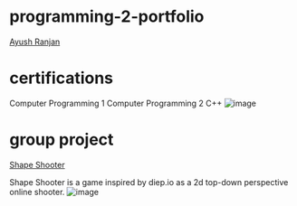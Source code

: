 # programming-2-portfolio
[Ayush Ranjan](ayusranj9691@granitesd.org)

# certifications
Computer Programming 1
Computer Programming 2 C++
![image](https://github.com/Ayush-Ranjan1/programming-2-portfolio/assets/70330869/1cad5374-893f-4e42-99b8-2f36765f693a)

# group project
[Shape Shooter](https://github.com/asuradev99/CP2-Group-project)

Shape Shooter is a game inspired by diep.io as a 2d top-down perspective online shooter. 
![image](https://github.com/Ayush-Ranjan1/programming-2-portfolio/assets/70330869/6550b2bb-c661-4f5c-ae2a-c0c3e1ff2923)
